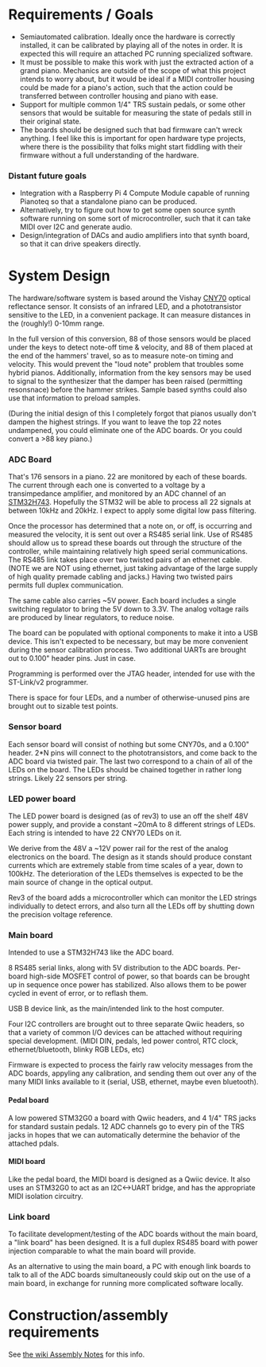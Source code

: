 # Requirements / Goals

* Semiautomated calibration. Ideally once the hardware is correctly
  installed, it can be calibrated by playing all of the notes in
  order. It is expected this will require an attached PC running
  specialized software.
* It must be possible to make this work with just the extracted action
  of a grand piano. Mechanics are outside of the scope of what this
  project intends to worry about, but it would be ideal if a MIDI
  controller housing could be made for a piano's action, such that the
  action could be transferred between controller housing and piano
  with ease.
* Support for multiple common 1/4" TRS sustain pedals, or some other
  sensors that would be suitable for measuring the state of pedals
  still in their original state.
* The boards should be designed such that bad firmware can't wreck
  anything. I feel like this is important for open hardware type projects,
  where there is the possibility that folks might start fiddling
  with their firmware without a full understanding of the hardware.

### Distant future goals

* Integration with a Raspberry Pi 4 Compute Module capable of running
  Pianoteq so that a standalone piano can be produced.
* Alternatively, try to figure out how to get some open source synth
  software running on some sort of microcontroller, such that it can
  take MIDI over I2C and generate audio.
* Design/integration of DACs and audio amplifiers into that synth board,
  so that it can drive speakers directly.

# System Design

The hardware/software system is based around the Vishay
[CNY70](https://github.com/jkominek/piano-conversion/wiki/CNY70)
optical reflectance sensor. It consists of an infrared LED, and a
phototransistor sensitive to the LED, in a convenient package. It can
measure distances in the (roughly!) 0-10mm range.

In the full version of this conversion, 88 of those sensors would be
placed under the keys to detect note-off time & velocity, and 88 of them
placed at the end of the hammers' travel, so as to measure note-on timing
and velocity. This would prevent the "loud note" problem that troubles
some hybrid pianos. Additionally, information from the key sensors may be
used to signal to the synthesizer that the damper has been raised
(permitting resonsnace) before the hammer strikes. Sample based synths
could also use that information to preload samples.

(During the initial design of this I completely forgot that pianos usually
don't dampen the highest strings. If you want to leave the top 22 notes
undampened, you could eliminate one of the ADC boards. Or you could convert
a >88 key piano.)

### ADC Board

That's 176 sensors in a piano. 22 are monitored by each of these
boards.  The current through each one is converted to a voltage by a
transimpedance amplifier, and monitored by an ADC channel of an
[STM32H743](https://github.com/jkominek/piano-conversion/wiki/STM32H7).
Hopefully the STM32 will be able to process all 22 signals at between
10kHz and 20kHz. I expect to apply some digital low pass filtering.

Once the processor has determined that a note on, or off, is occurring
and measured the velocity, it is sent out over a RS485 serial
link. Use of RS485 should allow us to spread these boards out through
the structure of the controller, while maintaining relatively high
speed serial communications. The RS485 link takes place over two
twisted pairs of an ethernet cable. (NOTE we are NOT using ethernet,
just taking advantage of the large supply of high quality premade
cabling and jacks.) Having two twisted pairs permits full duplex
communication.

The same cable also carries ~5V power. Each board includes a single
switching regulator to bring the 5V down to 3.3V. The analog voltage
rails are produced by linear regulators, to reduce noise.

The board can be populated with optional components to make it into
a USB device. This isn't expected to be necessary, but may be more
convenient during the sensor calibration process. Two additional UARTs
are brought out to 0.100" header pins. Just in case.

Programming is performed over the JTAG header, intended for use with the
ST-Link/v2 programmer.

There is space for four LEDs, and a number of otherwise-unused pins are
brought out to sizable test points.

### Sensor board

Each sensor board will consist of nothing but some CNY70s, and a
0.100" header. 2*N pins will connect to the phototransistors, and come
back to the ADC board via twisted pair. The last two correspond to a
chain of all of the LEDs on the board.  The LEDs should be chained
together in rather long strings. Likely 22 sensors per string.

### LED power board

The LED power board is designed (as of rev3) to use an off the shelf
48V power supply, and provide a constant ~20mA to 8 different strings
of LEDs. Each string is intended to have 22 CNY70 LEDs on it.

We derive from the 48V a ~12V power rail for the rest of the analog
electronics on the board. The design as it stands should produce
constant currents which are extremely stable from time scales of a
year, down to 100kHz. The deterioration of the LEDs themselves is
expected to be the main source of change in the optical output.

Rev3 of the board adds a microcontroller which can monitor the LED
strings individually to detect errors, and also turn all the LEDs off
by shutting down the precision voltage reference.

### Main board

Intended to use a STM32H743 like the ADC board.

8 RS485 serial links, along with 5V distribution to the ADC boards.
Per-board high-side MOSFET control of power, so that boards
can be brought up in sequence once power has stabilized. Also allows
them to be power cycled in event of error, or to reflash them.

USB B device link, as the main/intended link to the host computer.

Four I2C controllers are brought out to three separate Qwiic headers,
so that a variety of common I/O devices can be attached without
requiring special development. (MIDI DIN, pedals, led power control,
RTC clock, ethernet/bluetooth, blinky RGB LEDs, etc)

Firmware is expected to process the fairly raw velocity messages
from the ADC boards, appyling any calibration, and sending them out
over any of the many MIDI links available to it (serial, USB, ethernet,
maybe even bluetooth).

#### Pedal board

A low powered STM32G0 a board with Qwiic headers, and 4 1/4"
TRS jacks for standard sustain pedals. 12 ADC channels go to
every pin of the TRS jacks in hopes that we can automatically
determine the behavior of the attached pdals.

#### MIDI board

Like the pedal board, the MIDI board is designed as a Qwiic device.
It also uses an STM32G0 to act as an I2C<->UART bridge, and has the
appropriate MIDI isolation circuitry.

### Link board

To facilitate development/testing of the ADC boards without the main
board, a "link board" has been designed. It is a full duplex RS485
board with power injection comparable to what the main board will
provide.

As an alternative to using the main board, a PC with enough link
boards to talk to all of the ADC boards simultaneously could skip out
on the use of a main board, in exchange for running more complicated
software locally.

# Construction/assembly requirements

See [the wiki Assembly Notes](https://github.com/jkominek/piano-conversion/wiki/Assembly-Notes)
for this info.
